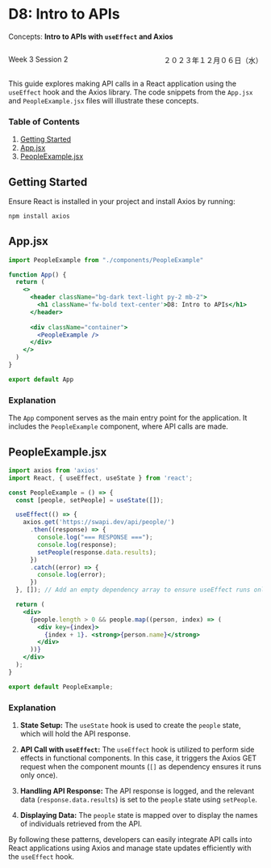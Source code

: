 # D8: Intro to APIs

Concepts: **Intro to APIs with `useEffect` and Axios**

<div style="display: flex; justify-content: space-between;">
    <p>Week 3 Session 2</p>
    <p>２０２３年１２月０６日（水）</p>
</div>


This guide explores making API calls in a React application using the `useEffect` hook and the Axios library. The code snippets from the `App.jsx` and `PeopleExample.jsx` files will illustrate these concepts.

### Table of Contents
1. [Getting Started](#getting-started)
2. [App.jsx](#appjsx)
3. [PeopleExample.jsx](#peopleexamplejsx)



## Getting Started

Ensure React is installed in your project and install Axios by running:

```bash
npm install axios
```

## App.jsx

```jsx
import PeopleExample from "./components/PeopleExample"

function App() {
  return (
    <>
      <header className="bg-dark text-light py-2 mb-2">
        <h1 className='fw-bold text-center'>D8: Intro to APIs</h1>
      </header>
      
      <div className="container">
        <PeopleExample />
      </div>
    </>
  )
}

export default App
```

### Explanation

The `App` component serves as the main entry point for the application. It includes the `PeopleExample` component, where API calls are made.

## PeopleExample.jsx

```jsx
import axios from 'axios'
import React, { useEffect, useState } from 'react';

const PeopleExample = () => {
  const [people, setPeople] = useState([]);

  useEffect(() => {
    axios.get('https://swapi.dev/api/people/')
      .then((response) => {
        console.log("=== RESPONSE ===");
        console.log(response);
        setPeople(response.data.results);
      })
      .catch((error) => {
        console.log(error);
      })
  }, []); // Add an empty dependency array to ensure useEffect runs only once.

  return (
    <div>
      {people.length > 0 && people.map((person, index) => (
        <div key={index}>
          {index + 1}. <strong>{person.name}</strong>
        </div>
      ))}
    </div>
  );
}

export default PeopleExample;
```

### Explanation

1. **State Setup:** The `useState` hook is used to create the `people` state, which will hold the API response.

2. **API Call with `useEffect`:** The `useEffect` hook is utilized to perform side effects in functional components. In this case, it triggers the Axios GET request when the component mounts (`[]` as dependency ensures it runs only once).

3. **Handling API Response:** The API response is logged, and the relevant data (`response.data.results`) is set to the `people` state using `setPeople`.

4. **Displaying Data:** The `people` state is mapped over to display the names of individuals retrieved from the API.

By following these patterns, developers can easily integrate API calls into React applications using Axios and manage state updates efficiently with the `useEffect` hook.